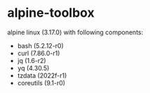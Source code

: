 # alpine-toolbox

alpine linux (3.17.0) with following components:

- bash (5.2.12-r0)
- curl (7.86.0-r1)
- jq (1.6-r2)
- yq (4.30.5)
- tzdata (2022f-r1)
- coreutils (9.1-r0)
